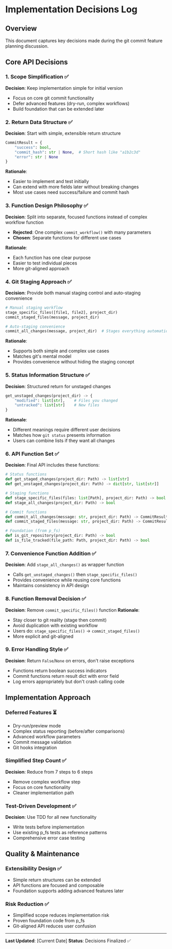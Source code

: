 # Implementation Decisions Log

## Overview
This document captures key decisions made during the git commit feature planning discussion.

## Core API Decisions

### **1. Scope Simplification** ✅
**Decision**: Keep implementation simple for initial version
- Focus on core git commit functionality
- Defer advanced features (dry-run, complex workflows)
- Build foundation that can be extended later

### **2. Return Data Structure** ✅
**Decision**: Start with simple, extensible return structure
```python
CommitResult = {
    "success": bool,
    "commit_hash": str | None,  # Short hash like "a1b2c3d"
    "error": str | None
}
```
**Rationale**: 
- Easier to implement and test initially
- Can extend with more fields later without breaking changes
- Most use cases need success/failure and commit hash

### **3. Function Design Philosophy** ✅
**Decision**: Split into separate, focused functions instead of complex workflow function
- **Rejected**: One complex `commit_workflow()` with many parameters
- **Chosen**: Separate functions for different use cases

**Rationale**: 
- Each function has one clear purpose
- Easier to test individual pieces
- More git-aligned approach

### **4. Git Staging Approach** ✅
**Decision**: Provide both manual staging control and auto-staging convenience
```python
# Manual staging workflow
stage_specific_files([file1, file2], project_dir)
commit_staged_files(message, project_dir)

# Auto-staging convenience
commit_all_changes(message, project_dir)  # Stages everything automatically
```
**Rationale**: 
- Supports both simple and complex use cases
- Matches git's mental model
- Provides convenience without hiding the staging concept

### **5. Status Information Structure** ✅
**Decision**: Structured return for unstaged changes
```python
get_unstaged_changes(project_dir) -> {
    "modified": list[str],    # Files you changed
    "untracked": list[str]    # New files
}
```
**Rationale**: 
- Different meanings require different user decisions
- Matches how `git status` presents information
- Users can combine lists if they want all changes

### **6. API Function Set** ✅
**Decision**: Final API includes these functions:
```python
# Status functions
def get_staged_changes(project_dir: Path) -> list[str]
def get_unstaged_changes(project_dir: Path) -> dict[str, list[str]]

# Staging functions  
def stage_specific_files(files: list[Path], project_dir: Path) -> bool
def stage_all_changes(project_dir: Path) -> bool

# Commit functions
def commit_all_changes(message: str, project_dir: Path) -> CommitResult
def commit_staged_files(message: str, project_dir: Path) -> CommitResult

# Foundation (from p_fs)
def is_git_repository(project_dir: Path) -> bool
def is_file_tracked(file_path: Path, project_dir: Path) -> bool
```

### **7. Convenience Function Addition** ✅
**Decision**: Add `stage_all_changes()` as wrapper function
- Calls `get_unstaged_changes()` then `stage_specific_files()`
- Provides convenience while reusing core functions
- Maintains consistency in API design

### **8. Function Removal Decision** ✅
**Decision**: Remove `commit_specific_files()` function
**Rationale**: 
- Stay closer to git reality (stage then commit)
- Avoid duplication with existing workflow
- Users do: `stage_specific_files()` → `commit_staged_files()`
- More explicit and git-aligned

### **9. Error Handling Style** ✅
**Decision**: Return `False`/`None` on errors, don't raise exceptions
- Functions return boolean success indicators
- Commit functions return result dict with error field
- Log errors appropriately but don't crash calling code

## Implementation Approach

### **Deferred Features** ⏳
- Dry-run/preview mode
- Complex status reporting (before/after comparisons)  
- Advanced workflow parameters
- Commit message validation
- Git hooks integration

### **Simplified Step Count** ✅
**Decision**: Reduce from 7 steps to 6 steps
- Remove complex workflow step
- Focus on core functionality
- Cleaner implementation path

### **Test-Driven Development** ✅
**Decision**: Use TDD for all new functionality
- Write tests before implementation
- Use existing p_fs tests as reference patterns
- Comprehensive error case testing

## Quality & Maintenance

### **Extensibility Design** ✅
- Simple return structures can be extended
- API functions are focused and composable
- Foundation supports adding advanced features later

### **Risk Reduction** ✅
- Simplified scope reduces implementation risk
- Proven foundation code from p_fs
- Git-aligned API reduces user confusion

---

**Last Updated**: [Current Date]
**Status**: Decisions Finalized ✅
